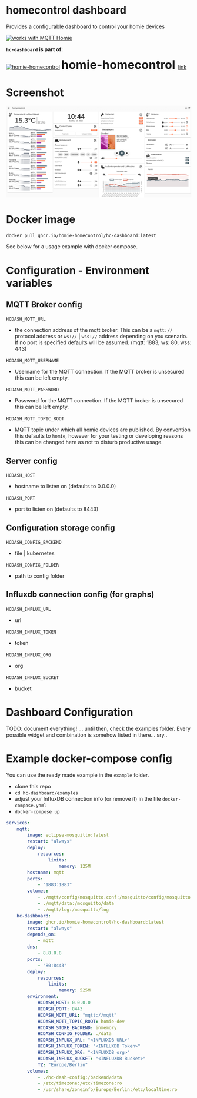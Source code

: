 # homecontrol dashboard
Provides a configurable dashboard to control your homie devices

[![works with MQTT Homie](https://homieiot.github.io/img/works-with-homie.png)](https://homieiot.github.io/)


__`hc-dashboard` is part of:__

[![homie-homecontrol](https://avatars.githubusercontent.com/u/96332925?s=28&v=4)](https://github.com/homie-homecontrol) <span style="font-size:32px; font-weight: 700;">homie-homecontrol</span>  &nbsp;[link](https://github.com/homie-homecontrol)

# Screenshot

![dashboard screenshot](./docs/images/dashboard.png)


# Docker image
```
docker pull ghcr.io/homie-homecontrol/hc-dashboard:latest
```
See below for a usage example with docker compose.

# Configuration - Environment variables

## MQTT Broker config

`HCDASH_MQTT_URL`

* the connection address of the mqtt broker. This can be a `mqtt://` protocol address or `ws://` | `wss://` address depending on you scenario. If no port is specified defaults will be assumed. (mqtt: 1883, ws: 80, wss: 443)

`HCDASH_MQTT_USERNAME`

* Username for the MQTT connection. If the MQTT broker is unsecured this can be left empty.

`HCDASH_MQTT_PASSWORD`

* Password for the MQTT connection. If the MQTT broker is unsecured this can be left empty.

`HCDASH_MQTT_TOPIC_ROOT`

* MQTT topic under which all homie devices are published. By convention this defaults to `homie`, however for your testing or developing reasons this can be changed here as not to disturb productive usage.


## Server config

`HCDASH_HOST`

* hostname to listen on (defaults to 0.0.0.0)

`HCDASH_PORT`

* port to listen on (defaults to 8443)


## Configuration storage config

`HCDASH_CONFIG_BACKEND`

* file | kubernetes

`HCDASH_CONFIG_FOLDER`

* path to config folder


## Influxdb connection config (for graphs)

`HCDASH_INFLUX_URL`

* url

`HCDASH_INFLUX_TOKEN`

* token

`HCDASH_INFLUX_ORG`

* org

`HCDASH_INFLUX_BUCKET`

* bucket

# Dashboard Configuration

TODO: document everything!
... until then, check the examples folder. Every possible widget and combination is somehow listed in there... sry..


# Example docker-compose config

You can use the ready made example in the `example` folder.
* clone this repo
* `cd hc-dashboard/examples`
* adjust your InfluxDB connection info (or remove it) in the file `docker-compose.yaml`
* `docker-compose up`

```yaml
services:
    mqtt:
        image: eclipse-mosquitto:latest
        restart: "always"
        deploy:
            resources:
                limits:
                    memory: 125M
        hostname: mqtt
        ports: 
            - "1883:1883"
        volumes:
            - ./mqtt/config/mosquitto.conf:/mosquitto/config/mosquitto.conf
            - ./mqtt/data:/mosquitto/data
            - ./mqtt/log:/mosquitto/log
    hc-dashboard:
        image: ghcr.io/homie-homecontrol/hc-dashboard:latest
        restart: "always"
        depends_on:
            - mqtt
        dns:
            - 8.8.8.8
        ports: 
            - "80:8443"
        deploy:
            resources:
                limits:
                    memory: 525M
        environment: 
            HCDASH_HOST: 0.0.0.0
            HCDASH_PORT: 8443
            HCDASH_MQTT_URL: "mqtt://mqtt"
            HCDASH_MQTT_TOPIC_ROOT: homie-dev
            HCDASH_STORE_BACKEND: inmemory
            HCDASH_CONFIG_FOLDER: ./data
            HCDASH_INFLUX_URL: "<INFLUXDB URL>"
            HCDASH_INFLUX_TOKEN: "<INFLUXDB Token>"
            HCDASH_INFLUX_ORG: "<INFLUXDB org>"
            HCDASH_INFLUX_BUCKET: "<INFLUXDB Bucket>"
            TZ: "Europe/Berlin"
        volumes:
            - ./hc-dash-config:/backend/data
            - /etc/timezone:/etc/timezone:ro
            - /usr/share/zoneinfo/Europe/Berlin:/etc/localtime:ro


```